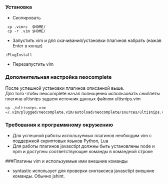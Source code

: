### Установка  

- Скопировать   

```
 cp .vimrc  $HOME/  
 cp -r .vim $HOME/  
```

- Запустить vim и для скачивания/установки плагинов набрать (нажав Enter в конце)
 
```
:PlugInstall
```

- Перезапустить vim


### Дополнительная настройка neocomplete
После успешной установки плагинов описанной выше.  
Для того чтобы neocomplete начал полноценно использовать сниппеты плагина ultisnips
задаем источник данных файлом ultisnips.vim
```
cp ./ultisnips.vim ~/.vim/plugged/neocomplete.vim/autoload/neocomplete/sources/ultisnips.vim
```

### Требования к программному окружению  

- Для успешной работы используемых плагинов необходим vim c поддержкой скриптовых языков Python, Lua  
- Для работы плагинов javasctipt должны быть установлены node и npm и доступны соответствующие команды в командной строке

###Плагины vim и используемые ими внешние команды
- syntastic использует для проверки синтаксиса jаvasctipt внешние команды. Обычно jshint. 
